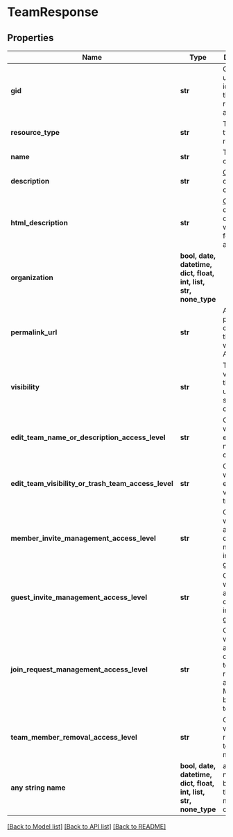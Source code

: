 # TeamResponse


## Properties
Name | Type | Description | Notes
------------ | ------------- | ------------- | -------------
**gid** | **str** | Globally unique identifier of the resource, as a string. | [optional] [readonly] 
**resource_type** | **str** | The base type of this resource. | [optional] [readonly] 
**name** | **str** | The name of the team. | [optional] 
**description** | **str** | [Opt In](/docs/inputoutput-options). The description of the team.  | [optional] 
**html_description** | **str** | [Opt In](/docs/inputoutput-options). The description of the team with formatting as HTML.  | [optional] 
**organization** | **bool, date, datetime, dict, float, int, list, str, none_type** |  | [optional] 
**permalink_url** | **str** | A url that points directly to the object within Asana. | [optional] [readonly] 
**visibility** | **str** | The visibility of the team to users in the same organization  | [optional] 
**edit_team_name_or_description_access_level** | **str** | Controls who can edit team name and description  | [optional] 
**edit_team_visibility_or_trash_team_access_level** | **str** | Controls who can edit team visibility and trash teams  | [optional] 
**member_invite_management_access_level** | **str** | Controls who can accept or deny member invites for a given team  | [optional] 
**guest_invite_management_access_level** | **str** | Controls who can accept or deny guest invites for a given team  | [optional] 
**join_request_management_access_level** | **str** | Controls who can accept or deny join team requests for a Membership by Request team  | [optional] 
**team_member_removal_access_level** | **str** | Controls who can remove team members  | [optional] 
**any string name** | **bool, date, datetime, dict, float, int, list, str, none_type** | any string name can be used but the value must be the correct type | [optional]

[[Back to Model list]](../README.md#documentation-for-models) [[Back to API list]](../README.md#documentation-for-api-endpoints) [[Back to README]](../README.md)


